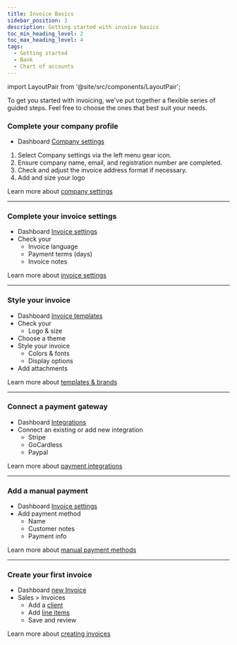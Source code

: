 ```yaml
---
title: Invoice Basics
sidebar_position: 3
description: Getting started with invoice basics
toc_min_heading_level: 2
toc_max_heading_level: 4
tags:
  - Getting started
  - Bank
  - Chart of accounts
---
```


import LayoutPair from '@site/src/components/LayoutPair';

To get you started with invoicing, we've put together a flexible series of guided steps. Feel free to choose the ones that best suit your needs.

### Complete your company profile

<LayoutPair imageUrl="https://demo.fiskl.com/e/clzslzx7e000ojs0c77egmpf2/tour">

  - Dashboard [Company settings](https://my.fiskl.com/company-settings)
  1. Select Company settings via the left menu gear icon.
  1. Ensure company name, email, and registration number are completed.
  1. Check and adjust the invoice address format if necessary.
  1. Add and size your logo

  Learn more about [company settings](../Settings-Configurations/company-settings)

</LayoutPair>

---

### Complete your invoice settings

<LayoutPair imageUrl="https://demo.fiskl.com/e/clzslzx7e000ojs0c77egmpf2/tour">

  - Dashboard [Invoice settings](https://my.fiskl.com/invoice-settings)
  - Check your
    - Invoice language
    - Payment terms (days)
    - Invoice notes

  Learn more about [invoice settings](../Settings-Configurations/invoice-and-quote-settings)

</LayoutPair>

---

### Style your invoice

<LayoutPair imageUrl="https://demo.fiskl.com/e/clzslzx7e000ojs0c77egmpf2/tour">

  - Dashboard [Invoice templates](https://my.fiskl.com/templates)
  - Check your
    - Logo & size
  - Choose a theme
  - Style your invoice
    - Colors & fonts
    - Display options
  - Add attachments

  Learn more about [templates & brands](../Settings-Configurations/templates-and-brands)

</LayoutPair>

---

### Connect a payment gateway

<LayoutPair imageUrl="https://demo.fiskl.com/e/clzslzx7e000ojs0c77egmpf2/tour">

  - Dashboard [Integrations](https://my.fiskl.com/integration/payment)
  - Connect an existing or add new integration
    - Stripe
    - GoCardless
    - Paypal

  Learn more about [payment integrations](../Integrations/Payment-Gateways/_category_.json)

</LayoutPair>

---

### Add a manual payment

<LayoutPair imageUrl="https://demo.fiskl.com/e/clzslzx7e000ojs0c77egmpf2/tour">

  - Dashboard [Invoice settings](https://my.fiskl.com/invoice-settings)
  - Add payment method
    - Name
    - Customer notes
    - Payment info

  Learn more about [manual payment methods](../Settings-Configurations/invoice-and-quote-settings#payment-methods)

</LayoutPair>

---

### Create your first invoice

<LayoutPair imageUrl="https://demo.fiskl.com/e/clzslzx7e000ojs0c77egmpf2/tour">

  - Dashboard [new Invoice](https://my.fiskl.com/invoices/new)
  - Sales > Invoices
    - Add a [client](../Core-Features/Clients-Vendors/clients.md)
    - Add [line items](../Core-Features/Line-Items/_category_.json)
    - Save and review

  Learn more about [creating invoices](../Core-Features/Invoicing/creating-invoices.md)

</LayoutPair>


